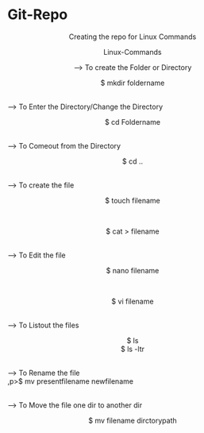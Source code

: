# Git-Repo
Creating the repo for Linux Commands
<html>
<style>
p {text-align: center;}
</style>
                		               <p>Linux-Commands</p>

--> To create the Folder or Directory <br>
	        <p>$ mkdir foldername </p><br>
--> To Enter the Directory/Change the Directory<br>
        	 <p>$ cd Foldername</p><br>
--> To Comeout from the Directory<br>
		 <p>$ cd ..</p><br>
--> To create the file <br>
        	 <p>$ touch filename</p><br>
        	 <p>$ cat > filename</p> <br>
--> To Edit the file <br>
        	 <p>$ nano filename</p> <br>
        	 <p>$ vi filename </p><br>
--> To Listout the files<br>
        	<p>$ ls<br>
        	$ ls -ltr</p> <br>
--> To Rename the  file<br>
        	,p>$ mv presentfilename newfilename</p><br>
--> To Move the file one dir to another dir<br>
        	<p>$ mv filename dirctorypath</p>
